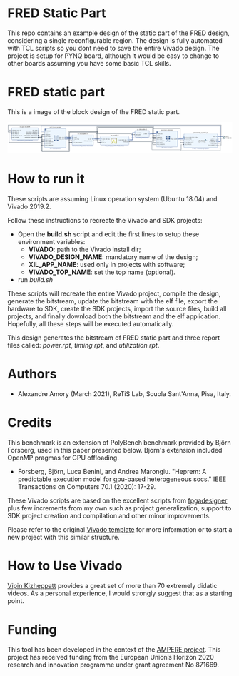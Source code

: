 # FRED Static Part

This repo contains an example design of the static part of the FRED design, considering a single reconfigurable region. The design is fully automated with TCL scripts so you dont need to save the entire Vivado design.
The project is setup for PYNQ board, although it would be easy to change to other boards assuming you have some basic TCL skills.

# FRED static part

This is a image of the block design of the FRED static part.

![FRED static part block design](FRED-static.png)

# How to run it

These scripts are assuming Linux operation system (Ubuntu 18.04) and Vivado 2019.2.

Follow these instructions to recreate the Vivado and SDK projects:
 - Open the **build.sh** script and edit the first lines to setup these environment variables:
    - **VIVADO**: path to the Vivado install dir;
    - **VIVADO_DESIGN_NAME**: mandatory name of the design;
    - **XIL_APP_NAME**: used only in projects with software;
    - **VIVADO_TOP_NAME**: set the top name (optional).  
 - run *build.sh*

These scripts will recreate the entire Vivado project, compile the design, generate the bitstream, update the bitstream with the elf file, export the hardware to SDK, create the SDK projects, import the source files, build all projects, and finally download both the bitstream and the elf application. Hopefully, all these steps will be executed automatically.

This design generates the bitstream of FRED static part and three report files called: *power.rpt*, *timing.rpt*, and *utilization.rpt*.

# Authors

- Alexandre Amory (March 2021), ReTiS Lab, Scuola Sant'Anna, Pisa, Italy.

# Credits

This benchmark is an extension of PolyBench benchmark provided by Björn Forsberg, used in this paper presented below. Bjorn's extension included OpenMP pragmas for GPU offloading. 

- Forsberg, Björn, Luca Benini, and Andrea Marongiu. "Heprem: A predictable execution model for gpu-based heterogeneous socs." IEEE Transactions on Computers 70.1 (2020): 17-29.

These Vivado scripts are based on the excellent scripts from [fpgadesigner](https://github.com/fpgadeveloper/zedboard-axi-dma) plus few increments from my own such as project generalization, support to SDK project creation and compilation and other minor improvements. 

Please refer to the original [Vivado template](https://github.com/amamory/vivado-base-project) for more information or to start a new project with this similar structure. 

# How to Use Vivado

[Vipin Kizheppatt](https://www.youtube.com/watch?v=ahws--oNpBc&list=PLXHMvqUANAFOviU0J8HSp0E91lLJInzX1) provides a great set of more than 70 extremely didatic videos. As a personal experience, I would strongly suggest that as a starting point.

# Funding

This tool has been developed in the context of the [AMPERE project](https://ampere-euproject.eu/).
This project has received funding from the European Union’s Horizon 2020 
research and innovation programme under grant agreement No 871669.

